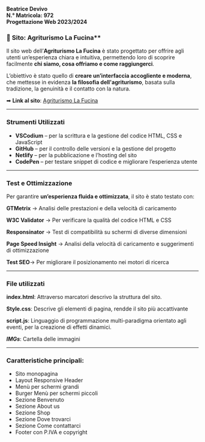 **Beatrice Devivo**  
**N.° Matricola: 972**  
**Progettazione Web 2023/2024**  

### 🌿 Sito: Agriturismo La Fucina**  
Il sito web dell’**Agriturismo La Fucina** è stato progettato per offrire agli utenti un’esperienza chiara e intuitiva, permettendo loro di scoprire facilmente **chi siamo, cosa offriamo e come raggiungerci**.  

L’obiettivo è stato quello di **creare un’interfaccia accogliente e moderna**, che mettesse in evidenza **la filosofia dell'agriturismo**, basata sulla tradizione, la genuinità e il contatto con la natura.  

  

➡ **Link al sito**: [Agriturismo La Fucina](https://legendary-wisp-c78ce4.netlify.app/)  

---

###  Strumenti Utilizzati

- **VSCodium** – per la scrittura e la gestione del codice HTML, CSS e JavaScript  
- **GitHub** – per il controllo delle versioni e la gestione del progetto  
- **Netlify** – per la pubblicazione e l’hosting del sito  
- **CodePen** – per testare snippet di codice e migliorare l’esperienza utente  

---

###  Test e Ottimizzazione

Per garantire **un’esperienza fluida e ottimizzata**, il sito è stato testato con:  

 **GTMetrix** → Analisi delle prestazioni e della velocità di caricamento 
 
 **W3C Validator** → Per verificare la qualità del codice HTML e CSS  
 
 **Responsinator** → Test di compatibilità su schermi di diverse dimensioni 
 
**Page Speed Insight** → Analisi della velocità di caricamento e suggerimenti di ottimizzazione 

**Test SEO**→ Per migliorare il posizionamento nei motori di ricerca

---


###  File utilizzati
**index.html**: Attraverso marcatori descrivo la struttura del sito.

**Style.css**: Descrive gli elementi di pagina, rendde il sito più accattivante

**script.js**: Linguaggio di programmazione multi-paradigma orientato agli eventi, per la creazione di effetti dinamici.

***IMGs***: Cartella delle immagini

---

### Caratteristiche principali:
- Sito monopagina
- Layout Responsive
 Header 
- Menù per schermi grandi
- Burger Menù per schermi piccoli
- Sezione Benvenuto
- Sezione About us
- Sezione Shop
- Sezione Dove trovarci
- Sezione Come contattarci
- Footer con P.IVA e copyright
